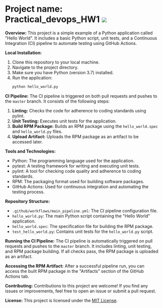 # Project name: Practical_devops_HW1 ![](https://github.com/Artem-Ushenko/practical_devops_HW1/actions/workflows/main_pipeline.yaml/badge.svg)

**Overview:**
This project is a simple example of a Python application called "Hello World". It includes a basic Python script, unit tests, and a Continuous Integration (CI) pipeline to automate testing using GitHub Actions.

**Local Installation:**
1. Clone this repository to your local machine.
2. Navigate to the project directory.
3. Make sure you have Python (version 3.7) installed.
4. Run the application:
   ```bash
   python hello_world.py
   ```

**CI Pipeline:**
The CI pipeline is triggered on both pull requests and pushes to the `master` branch. It consists of the following steps:
1. **Linting:** Checks the code for adherence to coding standards using pylint.
2. **Unit Testing:** Executes unit tests for the application.
3. **Build RPM Package:** Builds an RPM package using the `hello_world.spec` and `hello_world.py` files.
4. **Upload Artifact:** Uploads the RPM package as an artifact to be accessed later.

**Tools and Technologies:**
- Python: The programming language used for the application.
- pytest: A testing framework for writing and executing unit tests.
- pylint: A tool for checking code quality and adherence to coding standards.
- RPM: The packaging format used for building software packages.
- GitHub Actions: Used for continuous integration and automating the testing process.

**Repository Structure:**
- `.github/workflows/main_pipeline.yml`: The CI pipeline configuration file.
- `hello_world.py`: The main Python script containing the "Hello World" application.
- `hello_world.spec`: The specification file for building the RPM package.
- `test_hello_world.py`: Contains unit tests for the `hello_world.py` script.

**Running the CI Pipeline:**
The CI pipeline is automatically triggered on pull requests and pushes to the `master` branch. It includes linting, unit testing, and RPM package building. If all checks pass, the RPM package is uploaded as an artifact.

**Accessing the RPM Artifact:**
After a successful pipeline run, you can access the built RPM package in the "Artifacts" section of the GitHub Actions tab.

**Contributing:**
Contributions to this project are welcome! If you find any issues or improvements, feel free to open an issue or submit a pull request.

**License:**
This project is licensed under the [MIT License](LICENSE).
```
